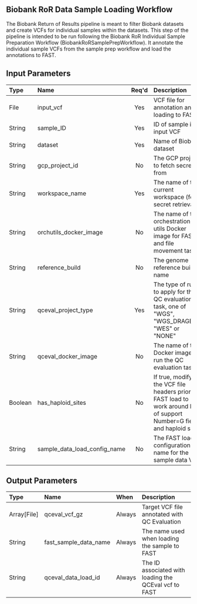 ## Biobank RoR Data Sample Loading Workflow
The Biobank Return of Results pipeline is meant to filter Biobank datasets and create VCFs for individual samples within the datasets. This step of the pipeline is intended to be run following the Biobank RoR Individual Sample Preparation Workflow (BiobankRoRSamplePrepWorkflow). It annotate the individual sample VCFs from the sample prep workflow and load the annotations to FAST. 

## Input Parameters
| Type | Name | Req'd | Description | Default Value |
| :--- | :--- | :---: | :--- | :--- |
| File | input_vcf | Yes | VCF file for annotation and loading to FAST |
| String | sample_ID | Yes | ID of sample in input VCF |
| String | dataset | Yes | Name of Biobank dataset | |
| String | gcp_project_id | No | The GCP project to fetch secrets from | "mgb-lmm-gcp-infrast-1651079146" |
| String | workspace_name | Yes | The name of the current workspace (for secret retrieval) | |
| String | orchutils_docker_image | No | The name of the orchestration utils Docker image for FAST and file movement tasks | "us-central1-docker.pkg.dev/mgb-lmm-gcp-infrast-1651079146/mgbpmbiofx/orchutils:20231129" |
| String | reference_build | No | The genome reference build name | "GRCh38" |
| String | qceval_project_type | Yes | The type of rules to apply for the QC evaluation task, one of "WGS", "WGS_DRAGEN", "WES" or "NONE" | "WES" |
| String | qceval_docker_image | No | The name of the Docker image to run the QC evaluation task | "us-central1-docker.pkg.dev/mgb-lmm-gcp-infrast-1651079146/mgbpmbiofx/qceval:20231005" |
| Boolean | has_haploid_sites | No | If true, modify the VCF file headers prior to FAST load to work around lack of support Number=G fields and haploid sites | false |
| String | sample_data_load_config_name | No | The FAST load configuration name for the sample data VCF | "Sample_VCF_PPM_Eval" |

## Output Parameters
| Type | Name | When | Description |
| :--- | :--- | :--- | :--- |
| Array[File] | qceval_vcf_gz | Always | Target VCF file annotated with QC Evaluation |
| String | fast_sample_data_name | Always | The name used when loading the sample to FAST |
| String | qceval_data_load_id | Always | The ID associated with loading the QCEval vcf to FAST |